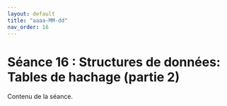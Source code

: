```yaml
---
layout: default
title: "aaaa-MM-dd"
nav_order: 16
---
```


# Séance 16 : Structures de données: Tables de hachage (partie 2)

Contenu de la séance.
